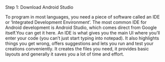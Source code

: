 Step 1: Download Android Studio

To program in most languages, you need a piece of software called an IDE or ‘Integrated Development Environment’. 
The most common IDE for Android development is Android Studio,
which comes direct from Google itself.You can get it here.
An IDE is what gives you the main UI where you’ll enter your code (you can’t just start typing into notepad).
It also highlights things you get wrong, offers suggestions and lets you run and test your creations conveniently.
It creates the files you need, it provides basic layouts and generally it saves you a lot of time and effort.
